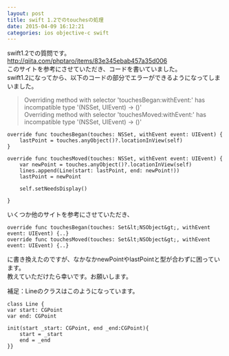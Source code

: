 ```yaml
---
layout: post
title: swift 1.2でのtouchesの処理
date: 2015-04-09 16:12:21
categories: ios objective-c swift
---
```

<p>swift1.2での質問です。<br>
<a href="http://qiita.com/phptaro/items/83e345ebab457a35d006" rel="nofollow">http://qiita.com/phptaro/items/83e345ebab457a35d006</a><br>
このサイトを参考にさせていただき、コードを書いていました。<br>
swift1.2になってから、以下のコードの部分でエラーができるようになってしまいました。</p>

<blockquote>
  <p>Overriding method with selector 'touchesBegan:withEvent:' has incompatible type '(NSSet, UIEvent) -> ()'<br>
  Overriding method with selector 'touchesMoved:withEvent:' has incompatible type '(NSSet, UIEvent) -> ()'</p>
</blockquote>

```
override func touchesBegan(touches: NSSet, withEvent event: UIEvent) {
    lastPoint = touches.anyObject()?.locationInView(self)
}

override func touchesMoved(touches: NSSet, withEvent event: UIEvent) {
    var newPoint = touches.anyObject()?.locationInView(self)
    lines.append(Line(start: lastPoint, end: newPoint!))
    lastPoint = newPoint

    self.setNeedsDisplay()

}
```

<p>いくつか他のサイトを参考にさせていただき、</p>

```
override func touchesBegan(touches: Set&lt;NSObject&gt;, withEvent event: UIEvent) {..}
override func touchesMoved(touches: Set&lt;NSObject&gt;, withEvent event: UIEvent) {..}
```

<p>に書き換えたのですが、なかなかnewPointやlastPointと型が合わずに困っています。<br>
教えていただけたら幸いです。お願いします。</p>

<p>補足：Lineのクラスはこのようになっています。</p>

```
class Line {
var start: CGPoint
var end: CGPoint

init(start _start: CGPoint, end _end:CGPoint){
    start = _start
    end = _end
}}
```
